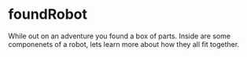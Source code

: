 # foundRobot
While out on an adventure you found a box of parts.  Inside are some componenets of a robot, lets learn more about how they all fit together.